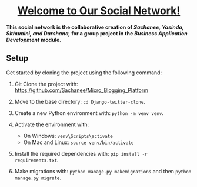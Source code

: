 <h1 align="center"><u>Welcome to Our Social Network!</u></h1>

**This social network is the collaborative creation of _Sachanee, Yasinda, Sithumini, and Darshana,_ for a group project in the _Business Application Development_ module.**

## Setup
Get started by cloning the project using the following command:

1. Git Clone the project with: https://github.com/Sachanee/Micro_Blogging_Platform

2. Move to the base directory: `cd Django-twitter-clone`.

3. Create a new Python environment with: `python -m venv venv`.

4. Activate the environment with:
   - On Windows: `venv\Scripts\activate`
   - On Mac and Linux: `source venv/bin/activate`
          
5. Install the required dependencies with: `pip install -r requirements.txt`.
   
6. Make migrations with: `python manage.py makemigrations` and then `python manage.py migrate`.

